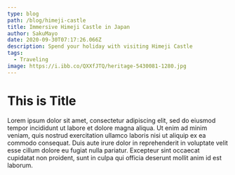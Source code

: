 ```yaml
---
type: blog
path: /blog/himeji-castle
title: Immersive Himeji Castle in Japan
author: SakuMayo
date: 2020-09-30T07:17:26.066Z
description: Spend your holiday with visiting Himeji Castle
tags:
  - Traveling
image: https://i.ibb.co/QXXfJTQ/heritage-5430081-1280.jpg
---
```


# This is Title

Lorem ipsum dolor sit amet, consectetur adipiscing elit, sed do eiusmod tempor incididunt ut labore et dolore magna aliqua. Ut enim ad minim veniam, quis nostrud exercitation ullamco laboris nisi ut aliquip ex ea commodo consequat. Duis aute irure dolor in reprehenderit in voluptate velit esse cillum dolore eu fugiat nulla pariatur. Excepteur sint occaecat cupidatat non proident, sunt in culpa qui officia deserunt mollit anim id est laborum.
